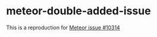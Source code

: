 # meteor-double-added-issue

This is a reproduction for [Meteor issue #10314](https://github.com/meteor/meteor/issues/10314)
